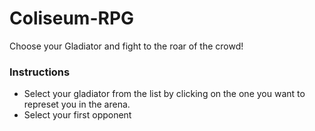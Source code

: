 # Coliseum-RPG

Choose your Gladiator and fight to the roar of the crowd!

### Instructions

* Select your gladiator from the list by clicking on the one you want to represet you in the arena.
* Select your first opponent
